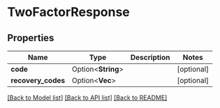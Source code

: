 # TwoFactorResponse

## Properties

Name | Type | Description | Notes
------------ | ------------- | ------------- | -------------
**code** | Option<**String**> |  | [optional]
**recovery_codes** | Option<**Vec<String>**> |  | [optional]

[[Back to Model list]](../README.md#documentation-for-models) [[Back to API list]](../README.md#documentation-for-api-endpoints) [[Back to README]](../README.md)


